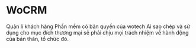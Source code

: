 # WoCRM
Quản lí khách hàng
Phần mềm có bản quyền của wotech
Ai sao chép và sử dụng cho mục đích thương mại sẽ phải chịu mọi trách nhiệm về hành động của bản thân, tổ chức đó.
